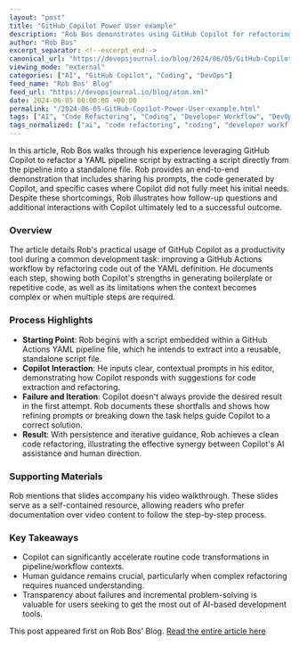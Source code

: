 ```yaml
---
layout: "post"
title: "GitHub Copilot Power User example"
description: "Rob Bos demonstrates using GitHub Copilot for refactoring YAML pipelines, including prompts, results, failures, and solutions in an end-to-end example."
author: "Rob Bos"
excerpt_separator: <!--excerpt_end-->
canonical_url: "https://devopsjournal.io/blog/2024/06/05/GitHub-Copilot-Power-User"
viewing_mode: "external"
categories: ["AI", "GitHub Copilot", "Coding", "DevOps"]
feed_name: "Rob Bos' Blog"
feed_url: "https://devopsjournal.io/blog/atom.xml"
date: 2024-06-05 00:00:00 +00:00
permalink: "/2024-06-05-GitHub-Copilot-Power-User-example.html"
tags: ["AI", "Code Refactoring", "Coding", "Developer Workflow", "DevOps", "GitHub Actions", "GitHub Copilot", "Posts", "YAML Pipelines"]
tags_normalized: ["ai", "code refactoring", "coding", "developer workflow", "devops", "github actions", "github copilot", "posts", "yaml pipelines"]
---
```


In this article, Rob Bos walks through his experience leveraging GitHub Copilot to refactor a YAML pipeline script by extracting a script directly from the pipeline into a standalone file. <!--excerpt_end--> Rob provides an end-to-end demonstration that includes sharing his prompts, the code generated by Copilot, and specific cases where Copilot did not fully meet his initial needs. Despite these shortcomings, Rob illustrates how follow-up questions and additional interactions with Copilot ultimately led to a successful outcome.

### Overview

The article details Rob's practical usage of GitHub Copilot as a productivity tool during a common development task: improving a GitHub Actions workflow by refactoring code out of the YAML definition. He documents each step, showing both Copilot's strengths in generating boilerplate or repetitive code, as well as its limitations when the context becomes complex or when multiple steps are required.

### Process Highlights

- **Starting Point**: Rob begins with a script embedded within a GitHub Actions YAML pipeline file, which he intends to extract into a reusable, standalone script file.
- **Copilot Interaction**: He inputs clear, contextual prompts in his editor, demonstrating how Copilot responds with suggestions for code extraction and refactoring.
- **Failure and Iteration**: Copilot doesn't always provide the desired result in the first attempt. Rob documents these shortfalls and shows how refining prompts or breaking down the task helps guide Copilot to a correct solution.
- **Result**: With persistence and iterative guidance, Rob achieves a clean code refactoring, illustrating the effective synergy between Copilot's AI assistance and human direction.

### Supporting Materials

Rob mentions that slides accompany his video walkthrough. These slides serve as a self-contained resource, allowing readers who prefer documentation over video content to follow the step-by-step process.

### Key Takeaways

- Copilot can significantly accelerate routine code transformations in pipeline/workflow contexts.
- Human guidance remains crucial, particularly when complex refactoring requires nuanced understanding.
- Transparency about failures and incremental problem-solving is valuable for users seeking to get the most out of AI-based development tools.

This post appeared first on Rob Bos' Blog. [Read the entire article here](https://devopsjournal.io/blog/2024/06/05/GitHub-Copilot-Power-User)
